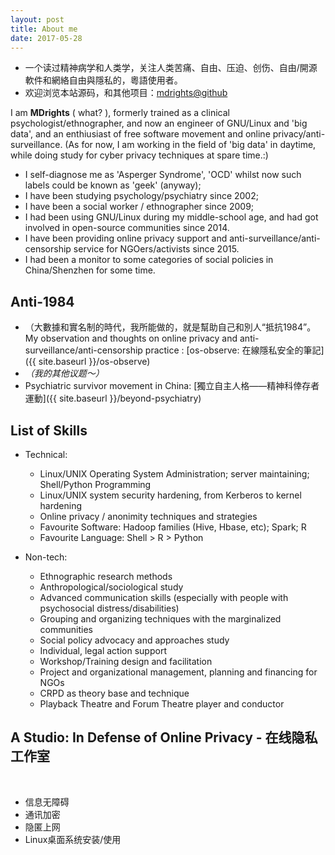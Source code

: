 ```yaml
---
layout: post
title: About me
date: 2017-05-28
---
```


- 一个读过精神病学和人类学，关注人类苦痛、自由、压迫、创伤、自由/開源軟件和網絡自由與隱私的，粵語使用者。
- 欢迎浏览本站源码，和其他项目：[mdrights@github](https://github.com/mdrights)


I am **MDrights** ( what? ), formerly trained as a clinical psychologist/ethnographer, and now an engineer of GNU/Linux and 'big data', and an enthiusiast of free software movement and online privacy/anti-surveillance. (As for now, I am working in the field of 'big data' in daytime, while doing study for cyber privacy techniques at spare time.:)   


- I self-diagnose me as 'Asperger Syndrome', 'OCD' whilst now such labels could be known as 'geek' (anyway);
- I have been studying psychology/psychiatry since 2002; 
- I have been a social worker / ethnographer since 2009;
- I had been using GNU/Linux during my middle-school age, and had got involved in open-source communities since 2014.
- I have been providing online privacy support and anti-surveillance/anti-censorship service for NGOers/activists since 2015.
- I had been a monitor to some categories of social policies in China/Shenzhen for some time.

## Anti-1984
<!-- 
- A collaborative platform for social policy participation in China: [mirror-CN: 鏡像拆那——公共政策參與平臺 ]({{ site.baseurl }}/mirror-CN)  
-->
- （大數據和實名制的時代，我所能做的，就是幫助自己和別人“抵抗1984”。My observation and thoughts on online privacy and anti-surveillance/anti-censorship practice : [os-observe: 在線隱私安全的筆記]({{ site.baseurl }}/os-observe)
- _（我的其他议题～）_
- Psychiatric survivor movement in China: [獨立自主人格——精神科倖存者運動]({{ site.baseurl }}/beyond-psychiatry)  

## List of Skills
- Technical:  
	- Linux/UNIX Operating System Administration; server maintaining; Shell/Python Programming 
	- Linux/UNIX system security hardening, from Kerberos to kernel hardening
	- Online privacy / anonimity techniques and strategies
	- Favourite Software: Hadoop families (Hive, Hbase, etc); Spark; R
	- Favourite Language: Shell > R > Python

- Non-tech:
	- Ethnographic research methods
	- Anthropological/sociological study
	- Advanced communication skills (especially with people with psychosocial distress/disabilities)
	- Grouping and organizing techniques with the marginalized communities
	- Social policy advocacy and approaches study
	- Individual, legal action support 
	- Workshop/Training design and facilitation
	- Project and organizational management, planning and financing for NGOs
	- CRPD as theory base and technique
	- Playback Theatre and Forum Theatre player and conductor


## A Studio: In Defense of Online Privacy - 在线隐私工作室

<br />

- 信息无障碍
- 通讯加密  
- 隐匿上网  
- Linux桌面系统安装/使用
